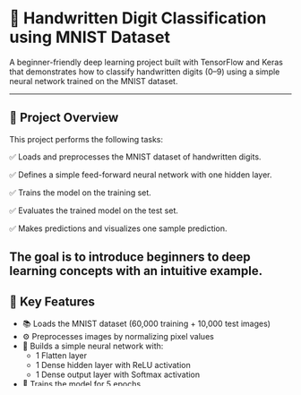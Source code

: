 
# 🧠 Handwritten Digit Classification using MNIST Dataset

A beginner-friendly deep learning project built with TensorFlow and Keras that demonstrates how to classify handwritten digits (0–9) using a simple neural network trained on the MNIST dataset.

---

## 📄 Project Overview
This project performs the following tasks:

✅ Loads and preprocesses the MNIST dataset of handwritten digits.

✅ Defines a simple feed-forward neural network with one hidden layer.

✅ Trains the model on the training set.

✅ Evaluates the trained model on the test set.

✅ Makes predictions and visualizes one sample prediction.


The goal is to introduce beginners to deep learning concepts with an intuitive example.
---

## 📌 Key Features

- 📚 Loads the MNIST dataset (60,000 training + 10,000 test images)
- ⚙️ Preprocesses images by normalizing pixel values
- 🧠 Builds a simple neural network with:
  - 1 Flatten layer
  - 1 Dense hidden layer with ReLU activation
  - 1 Dense output layer with Softmax activation
- 🚀 Trains the model for 5 epochs
- 📊 Evaluates the model on the test set
- 🖼 Visualizes predictions with Matplotlib

---

## 🛠️ Technologies Used

- Python 🐍
- TensorFlow 2.x
- Keras API
- Matplotlib
- NumPy

---

## 🧪 Dataset

**MNIST Handwritten Digit Dataset**  
Provided by: [Yann LeCun](http://yann.lecun.com/exdb/mnist/)  
- Images: 28×28 grayscale
- Labels: 0 to 9 (digit classes)

Loaded using:

```python
from tensorflow import keras
(X_train, y_train), (X_test, y_test) = keras.datasets.mnist.load_data()
```

---

## 🧾 Installation & Usage

### ✅ Prerequisites

Make sure you have the following installed:

```bash
python3 --version
pip install tensorflow matplotlib numpy
```

### ▶️ Run the Project

1. Clone the repository:

```bash
git clone https://github.com/your-username/handwritten-digit-classification.git
cd handwritten-digit-classification
```

2. Run the script:

```bash
python Day4_Handwritten_Digit_Classification_MNIST.py
```

---

## 🧠 Model Architecture

```text
Input: 28x28 image → Flatten → 784 neurons
↓
Dense Layer: 256 neurons, ReLU
↓
Output Layer: 10 neurons, Softmax
```

- **Loss Function**: Sparse Categorical Crossentropy
- **Optimizer**: Adam
- **Metrics**: Accuracy

---

## 📈 Sample Output

- Prints training and test accuracy.
- Displays an image with predicted and actual labels.

```bash
Training data shape: (60000, 28, 28)
Epoch 1/5
...
Test Accuracy: 0.974
```

🖼 Then opens a window showing the first test image and prediction.

---

## 📌 Sample Visualization

```python
plt.imshow(X_test[0], cmap='gray')
plt.title(f"Predicted: {tf.argmax(predictions[0]).numpy()}, Actual: {y_test[0]}")
plt.show()
```

---

## 📤 Contributing

Contributions are welcome! If you’d like to improve this model or add features like CNN, dropout, or save/load models:

1. Fork the repository
2. Create a new branch: `git checkout -b feature-name`
3. Commit your changes
4. Push to the branch: `git push origin feature-name`
5. Open a Pull Request

---

## 📄 License

This project is open-source and available under the [MIT License](LICENSE).

---

## 🙋‍♂️ Author

**Yash Pal**  
🎓 Computer Science (AI/ML) Student  
🌐 [LinkedIn](https://www.linkedin.com/in/yash-pal-since2004) | 🧠 Passionate about AI & Deep Learning
